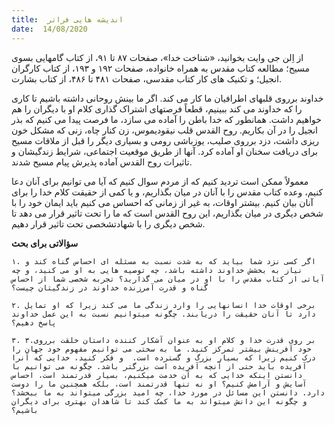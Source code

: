 ```yaml
---
title:  اندیشه هایی فراتر
date:  14/08/2020
---
```


از اِلن جی وایت بخوانید، «شناخت خدا»، صفحات ۸۷ تا ۹۱، از کتاب گامهایی بسوی مسیح؛ مطالعه کتاب مقدس به همراه خانواده، صفحات ۱۹۲ و ۱۹۳، از کتاب کارگران انجیل؛ و تکنیک های کار کتاب مقدسی، صفحات ۴۸۱ تا ۴۸۶، از کتاب بشارت.

خداوند برروی قلبهای اطرافیان ما کار می کند. اگر ما بینش روحانی داشته باشیم تا کاری را که خداوند می کند ببینیم، قطعاً فرصتهای اشتراک گذاری کلام او با دیگران را هم خواهیم داشت. همانطور که خدا باطن را آماده می سازد، ما فرصت پیدا می کنیم که بذر انجیل را در آن بکاریم. روح القدس قلب نیقودیموس، زن کنار چاه، زنی که مشکل خون ریزی داشت، دزد برروی صلیب، یوزباشی رومی و بسیاری دیگر را قبل از ملاقات مسیح برای دریافت سخنان او آماده کرد. آنها از طریق موقعیت اجتماعی، شرایط زندگیشان و تاثیرات روح القدس آماده پذیرش پیام مسیح شدند.

معمولاً ممکن است تردید کنیم که از مردم سوال کنیم که آیا می توانیم برای آنان دعا کنیم، وعده کتاب مقدس را با آنان در میان بگذاریم، و یا کمی از حقیقت کلام خدا را برای آنان بیان کنیم. بیشتر اوقات، به غیر از زمانی که احساس می کنیم باید ایمان خود را با شخص دیگری در میان بگذاریم، این روح القدس است که ما را تحت تاثیر قرار می دهد تا شخص دیگری را با شهادتشخصی تحت تاثیر قرار دهیم.

**سؤالاتی برای بحث**

`۱. اگر کسی نزد شما بیاید که به شدت نسبت به مسئله ای احساس گناه کند و نیاز به بخشش خداوند داشته باشد، چه توصیه هایی به او می کنید، و چه آیاتی از کتاب مقدس را با او در میان می گذارید؟ تجربه شخصی شما از احساس گناه و قدرت آمرزنده خداوند در زندگیتان چیست؟`

`۲. برخی اوقات خدا انسانهایی را وارد زندگی ما می کند زیرا که او تمایل دارد تا آنان حقیقت را دریابند. چگونه میتوانیم نسبت به این عمل خداوند پاسخ دهیم؟`

`۳. ۳.بر روی قدرت خدا و کلام او به عنوان آشکار کننده داستان خلقت برروی خود آفرینش بیشتر تمرکز کنید. ما به سختی می توانیم مفهوم خود جهان را درک کنیم زیرا که بسیار بزرگ و گسترده است.  و فکر کنید، خدایی که آنرا آفریده باید حتی از آنچه آفریده است بزرگتر باشد. چگونه می توانیم با دانستن اینکه خدایی که به آن خدمت میکنیم، بسیار قدرتمند است، احساس آسایش و آرامش کنیم؟ او نه تنها قدرتمند است، بلکه همچنین ما را دوست دارد. دانستن این مسائل در مورد خدا، چه امید بزرگی میتواند به ما ببخشد؟ و چگونه این دانش میتواند به ما کمک کند تا شاهدان بهتری برای دیگران باشیم؟`